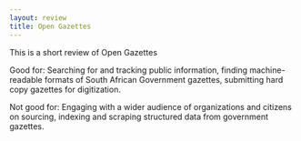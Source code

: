 ```yaml
---
layout: review
title: Open Gazettes
---
```


This is a short review of Open Gazettes

Good for: Searching for and tracking public information, finding machine-readable formats of South African Government gazettes, submitting hard copy gazettes for digitization.

Not good for: Engaging with a wider audience of organizations and citizens on sourcing, indexing and scraping structured data from government gazettes.
